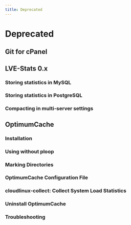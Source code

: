 ```yaml
---
title: Deprecated
---
```


# Deprecated

## Git for cPanel

## LVE-Stats 0.x

### Storing statistics in MySQL

### Storing statistics in PostgreSQL

### Compacting in multi-server settings

## OptimumCache

### Installation

### Using without ploop

### Marking Directories

### OptimumCache Configuration File

### 

### cloudlinux-collect: Collect System Load Statistics

### Uninstall OptimumCache

### Troubleshooting

